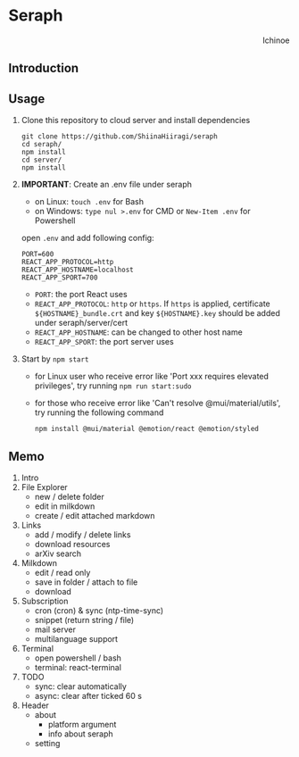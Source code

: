 # Seraph

<p align="right"> Ichinoe </p>

## Introduction

## Usage
1. Clone this repository to cloud server and install dependencies

    ```shell
    git clone https://github.com/ShiinaHiiragi/seraph
    cd seraph/
    npm install
    cd server/
    npm install
    ```

2. **IMPORTANT**: Create an .env file under seraph
    - on Linux: `touch .env` for Bash
    - on Windows: `type nul >.env` for CMD or `New-Item .env` for Powershell

    open `.env` and add following config:

    ```shell
    PORT=600
    REACT_APP_PROTOCOL=http
    REACT_APP_HOSTNAME=localhost
    REACT_APP_SPORT=700
    ```

    - `PORT`: the port React uses
    - `REACT_APP_PROTOCOL`: `http` or `https`. If `https` is applied, certificate `${HOSTNAME}_bundle.crt` and key `${HOSTNAME}.key` should be added under seraph/server/cert
    - `REACT_APP_HOSTNAME`: can be changed to other host name
    - `REACT_APP_SPORT`: the port server uses

3. Start by `npm start`
    - for Linux user who receive error like 'Port xxx requires elevated privileges', try running `npm run start:sudo`
    - for those who receive error like 'Can't resolve @mui/material/utils', try running the following command

        ```shell
        npm install @mui/material @emotion/react @emotion/styled
        ```

## Memo

1. Intro
2. File Explorer
    - new / delete folder
    - edit in milkdown
    - create / edit attached markdown
3. Links
    - add / modify / delete links
    - download resources
    - arXiv search
4. Milkdown
    - edit / read only
    - save in folder / attach to file
    - download
5. Subscription
    - cron (cron) & sync (ntp-time-sync)
    - snippet (return string / file)
    - mail server
    - multilanguage support
6. Terminal
    - open powershell / bash
    - terminal: react-terminal
7. TODO
    - sync: clear automatically
    - async: clear after ticked 60 s
8. Header
    - about
        - platform argument
        - info about seraph
    - setting
